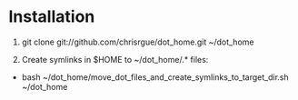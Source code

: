 Installation
============


1.  git clone git://github.com/chrisrgue/dot_home.git ~/dot_home

2. Create symlinks in $HOME to ~/dot_home/.* files:

  - bash ~/dot_home/move_dot_files_and_create_symlinks_to_target_dir.sh ~/dot_home
